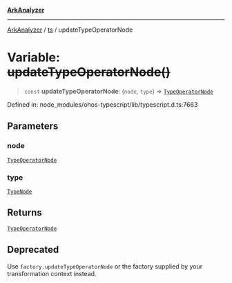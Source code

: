 [**ArkAnalyzer**](../../../../README.md)

***

[ArkAnalyzer](../../../../globals.md) / [ts](../README.md) / updateTypeOperatorNode

# Variable: ~~updateTypeOperatorNode()~~

> `const` **updateTypeOperatorNode**: (`node`, `type`) => [`TypeOperatorNode`](../interfaces/TypeOperatorNode.md)

Defined in: node\_modules/ohos-typescript/lib/typescript.d.ts:7663

## Parameters

### node

[`TypeOperatorNode`](../interfaces/TypeOperatorNode.md)

### type

[`TypeNode`](../interfaces/TypeNode.md)

## Returns

[`TypeOperatorNode`](../interfaces/TypeOperatorNode.md)

## Deprecated

Use `factory.updateTypeOperatorNode` or the factory supplied by your transformation context instead.

